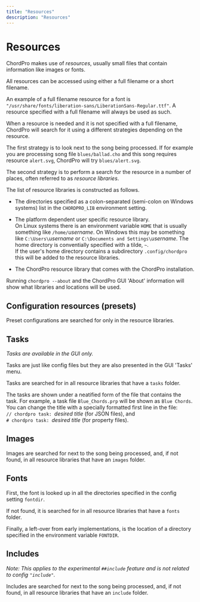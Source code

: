 ```yaml
---
title: "Resources"
description: "Resources"
---
```


# Resources

ChordPro makes use of _resources_, usually small files 
that contain information like images or fonts.

All resources can be accessed using either a full filename or a short
filename. 

An example of a full filename resource for a font is
`"/usr/share/fonts/liberation-sans/LiberationSans-Regular.ttf"`. 
A resource specified with a full filename will always be used as such.

When a resource is needed and it is not specified with a full
filename, ChordPro will search for it using a different strategies
depending on the resource.

The first strategy is to look next to the song being processed.
If for example you are processing song file `blues/ballad.cho`
and this song requires resource `alert.svg`,
ChordPro will try `blues/alert.svg`.

The second strategy is to perform a search for the resource in a number of
places, often referred to as _resource libraries_.

The list of resource libraries is constructed as follows.

* The directories specified as a
colon-separated (semi-colon on Windows systems) list in
the `CHORDPRO_LIB` environment setting.

* The platform dependent user specific resource library.  
On Linux systems
there is an environment variable `HOME` that is usually something like
`/home/`_username_. On Windows this may be something like
`C:\Users\`_username_ or `C:\Documents and Settings\`_username_. The
home directory is conventially specified with a tilde, `~`.  
If the user's home directory contains a subdirectory
`.config/chordpro` this will be added to the resource libraries.

* The ChordPro resource library that comes with the ChordPro installation.

Running `chordpro --about` and the ChordPro GUI 'About' information
will show what libraries and locations will be used.

## Configuration resources (presets)

Preset configurations are searched for only in the resource libraries. 

## Tasks

_Tasks are available in the GUI only._

Tasks are just like config files but they are also presented in the
GUI 'Tasks' menu.

Tasks are searched for in all resource libraries that have a `tasks`
folder.

The tasks are shown under a neatified form of the file that contains
the task. For example, a task file `Blue_Chords.prp` will be shown as
`Blue Chords`. You can change the title with a specially formatted
first line in the file:  
`// chordpro task: `_desired title_ (for JSON files), and  
`# chordpro task: `_desired title_ (for property files).

## Images

Images are searched for next to the song being processed, and, if not
found, in all resource libraries that have an `images` folder.

## Fonts

First, the font is looked up in all the directories specified in the
config setting `fontdir`.

If not found, it is searched for in all resource libraries that have a
`fonts` folder.

Finally, a left-over from early implementations, is the location of a
directory specified in the environment variable `FONTDIR`.

## Includes

_Note: This applies to the experimental `##include` feature and is not
related to config `"include"`._

Includes are searched for next to the song being processed, and, if not
found, in all resource libraries that have an `include` folder.


